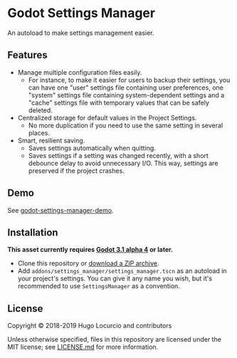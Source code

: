 # Godot Settings Manager

An autoload to make settings management easier.

## Features

- Manage multiple configuration files easily.
  - For instance, to make it easier for users to backup their settings,
    you can have one "user" settings file containing user preferences,
    one "system" settings file containing system-dependent settings
    and a "cache" settings file with temporary values that can be
    safely deleted.
- Centralized storage for default values in the Project Settings.
  - No more duplication if you need to use the same setting in several places.
- Smart, resilient saving.
  - Saves settings automatically when quitting.
  - Saves settings if a setting was changed recently, with a short debounce
    delay to avoid unnecessary I/O. This way, settings are preserved if the
    project crashes.

## Demo

See [godot-settings-manager-demo](https://github.com/Calinou/godot-settings-manager-demo).

## Installation

**This asset currently requires
[Godot 3.1 alpha 4](https://godotengine.org/article/dev-snapshot-godot-3-1-alpha-4)
or later.**

- Clone this repository or
  [download a ZIP archive](https://github.com/Calinou/godot-settings-manager/archive/master.zip).
- Add `addons/settings_manager/settings_manager.tscn` as an autoload in your project's settings.
  You can give it any name you wish, but it's recommended to use `SettingsManager`
  as a convention.

## License

Copyright © 2018-2019 Hugo Locurcio and contributors

Unless otherwise specified, files in this repository are licensed under
the MIT license; see [LICENSE.md](LICENSE.md) for more information.
